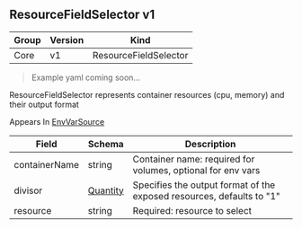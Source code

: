 ## ResourceFieldSelector v1

Group        | Version     | Kind
------------ | ---------- | -----------
Core | v1 | ResourceFieldSelector

> Example yaml coming soon...



ResourceFieldSelector represents container resources (cpu, memory) and their output format

<aside class="notice">
Appears In  <a href="#envvarsource-v1">EnvVarSource</a> </aside>

Field        | Schema     | Description
------------ | ---------- | -----------
containerName | string | Container name: required for volumes, optional for env vars
divisor | [Quantity](#quantity-resource) | Specifies the output format of the exposed resources, defaults to "1"
resource | string | Required: resource to select

